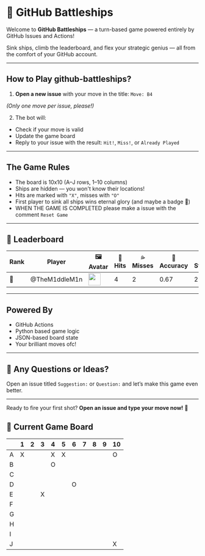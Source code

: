 # 🚢 GitHub Battleships

Welcome to **GitHub Battleships** — a turn-based game powered entirely by GitHub Issues and Actions!

Sink ships, climb the leaderboard, and flex your strategic genius — all from the comfort of your GitHub account.

---

## How to Play github-battleships?

1. **Open a new issue** with your move in the title: `Move: B4`

*(Only one move per issue, please!)*

2. The bot will:
- Check if your move is valid
- Update the game board
- Reply to your issue with the result: `Hit!`, `Miss!`, or `Already Played`

---

## The Game Rules

- The board is 10x10 (A–J rows, 1–10 columns)
- Ships are hidden — you won't know their locations!
- Hits are marked with `"X"`, misses with `"O"`
- First player to sink all ships wins eternal glory (and maybe a badge 👑)
- WHEN THE GAME IS COMPLETED please make a issue with the comment `Reset Game`

---

## 🏅 Leaderboard

<!-- LEADERBOARD_START -->
| Rank | Player | 🖼️ Avatar | 🏹 Hits | 💦 Misses | 🎯 Accuracy | 🔥 Streak |
|------|--------|-----------|----------|------------|--------------|------------|
| 🥇 | @TheM1ddleM1n | <img src='https://github.com/TheM1ddleM1n.png' width='32' height='32'> | 4 | 2 | 0.67 | 2 |
<!-- LEADERBOARD_END -->


---

## Powered By

- GitHub Actions
- Python based game logic
- JSON-based board state
- Your brilliant moves ofc!

---

## 💬 Any Questions or Ideas?

Open an issue titled `Suggestion:` or `Question:` and let’s make this game even better.

---

Ready to fire your first shot? 
**Open an issue and type your move now!** 🎯

## 🎯 Current Game Board

<!-- BOARD_START -->
|   | 1 | 2 | 3 | 4 | 5 | 6 | 7 | 8 | 9 | 10 |
|---|---|---|---|---|---|---|---|---|---|---|
| A | X |   |   | X | X |   |   |   |   | O |
| B |   |   |   | O |   |   |   |   |   |   |
| C |   |   |   |   |   |   |   |   |   |   |
| D |   |   |   |   |   | O |   |   |   |   |
| E |   |   | X |   |   |   |   |   |   |   |
| F |   |   |   |   |   |   |   |   |   |   |
| G |   |   |   |   |   |   |   |   |   |   |
| H |   |   |   |   |   |   |   |   |   |   |
| I |   |   |   |   |   |   |   |   |   |   |
| J |   |   |   |   |   |   |   |   |   | X |
<!-- BOARD_END -->
